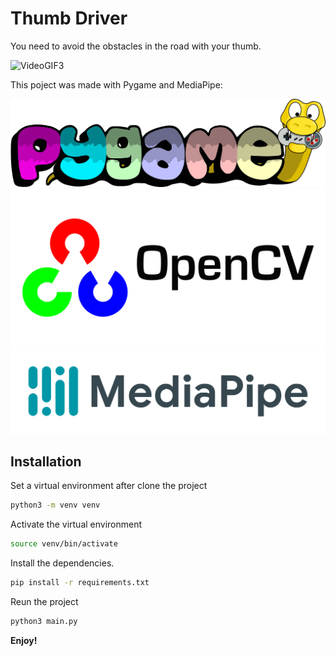 # Thumb Driver

You need to avoid the obstacles in the road with your thumb. 

![VideoGIF3]()

This poject was made with Pygame and MediaPipe:

![](/static/images/pygame.png)
![](/static/images/opencv.png)
![](/static/images/mediapipe.png)


## Installation

Set a virtual environment after clone the project
```sh
python3 -m venv venv
```

Activate the virtual environment
```sh
source venv/bin/activate
```

Install the dependencies.

```sh
pip install -r requirements.txt
```

Reun the project

```sh
python3 main.py
```


**Enjoy!**


